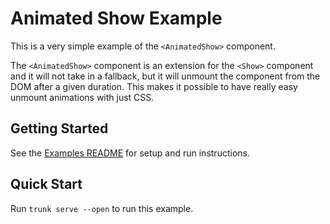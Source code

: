 # Animated Show Example

This is a very simple example of the `<AnimatedShow>` component.

The `<AnimatedShow>` component is an extension for the `<Show>` component and it will not take in a fallback, but it will unmount the component from the DOM after a given duration. This makes it possible to have really easy unmount animations with just
CSS.

## Getting Started

See the [Examples README](../README.md) for setup and run instructions.

## Quick Start

Run `trunk serve --open` to run this example.
